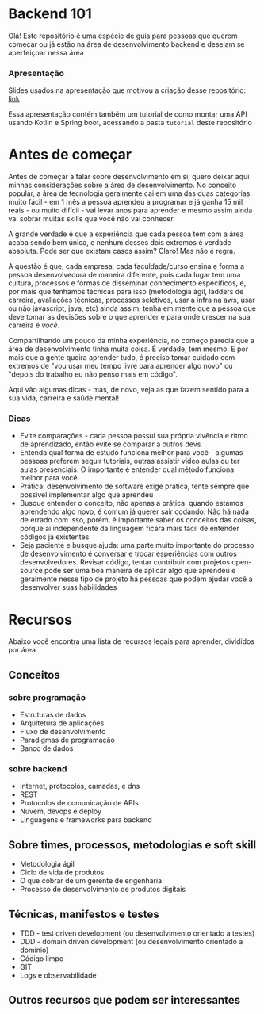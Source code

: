 # Backend 101

Olá! Este repositório é uma espécie de guia para pessoas que querem começar ou já estão na área de desenvolvimento backend e desejam se aperfeiçoar nessa área

### Apresentação
Slides usados na apresentação que motivou a criação desse repositório: [link](https://docs.google.com/presentation/d/15VXPUkJryO4EaAryu6moA8Upb1VM5bKREkIdNG6XHIo/edit?usp=sharing)

Essa apresentação contém também um tutorial de como montar uma API usando Kotlin e Spring boot, acessando a pasta `tutorial` deste repositório


# Antes de começar

Antes de começar a falar sobre desenvolvimento em si, quero deixar aqui minhas considerações sobre a área de desenvolvimento. No conceito popular, a área de tecnologia geralmente cai em uma das duas categorias: muito fácil - em 1 mês a pessoa aprendeu a programar e já ganha 15 mil reais - ou muito difícil - vai levar anos para aprender e mesmo assim ainda vai sobrar muitas skills que você não vai conhecer. 

A grande verdade é que a experiência que cada pessoa tem com a área acaba sendo bem única, e nenhum desses dois extremos é verdade absoluta. Pode ser que existam casos assim? Claro! Mas não é regra. 

A questão é que, cada empresa, cada faculdade/curso ensina e forma a pessoa desenvolvedora de maneira diferente, pois cada lugar tem uma cultura, processos e formas de disseminar conhecimento específicos, e, por mais que tenhamos técnicas para isso (metodologia ágil, ladders de carreira, avaliações técnicas, processos seletivos, usar a infra na aws, usar ou não javascript, java, etc) ainda assim, tenha em mente que a pessoa que deve tomar as decisões sobre o que aprender e para onde crescer na sua carreira é *você*. 

Compartilhando um pouco da minha experiência, no começo parecia que a área de desenvolvimento tinha muita coisa. É verdade, tem mesmo. E por mais que a gente queira aprender tudo, é preciso tomar cuidado com extremos de "vou usar meu tempo livre para aprender algo novo" ou "depois do trabalho eu não penso mais em código". 

Aqui vão algumas dicas - mas, de novo, veja as que fazem sentido para a sua vida, carreira e saúde mental!

### Dicas 
- Evite comparações - cada pessoa possui sua própria vivência e ritmo de aprendizado, então evite se comparar a outros devs 
- Entenda qual forma de estudo funciona melhor para você - algumas pessoas preferem seguir tutoriais, outras assistir video aulas ou ter aulas presenciais. O importante é entender qual método funciona melhor para você 
- Prática: desenvolvimento de software exige prática, tente sempre que possível implementar algo que aprendeu 
- Busque entender o conceito, não apenas a prática: quando estamos aprendendo algo novo, é comum já querer sair codando. Não há nada de errado com isso, porém, é importante saber os conceitos das coisas, porque aí independente da linguagem ficará mais fácil de entender códigos já existentes 
- Seja paciente e busque ajuda: uma parte muito importante do processo de desenvolvimento é conversar e trocar esperiências com outros desenvolvedores. Revisar código, tentar contribuir com projetos open-source pode ser uma boa maneira de aplicar algo que aprendeu e geralmente nesse tipo de projeto há pessoas que podem ajudar você a desenvolver suas habilidades


# Recursos

Abaixo você encontra uma lista de recursos legais para aprender, divididos por área

## Conceitos

### sobre programação
- Estruturas de dados
- Arquitetura de aplicações
- Fluxo de desenvolvimento
- Paradigmas de programação
- Banco de dados


### sobre backend
- internet, protocolos, camadas, e dns
- REST
- Protocolos de comunicação de APIs
- Nuvem, devops e deploy
- Linguagens e frameworks para backend

## Sobre times, processos, metodologias e soft skill
- Metodologia ágil
- Ciclo de vida de produtos
- O que cobrar de um gerente de engenharia
- Processo de desenvolvimento de produtos digitais

## Técnicas, manifestos e testes
- TDD - test driven development (ou desenvolvimento orientado a testes)
- DDD - domain driven development (ou desenvolvimento orientado a dominio)
- Código limpo
- GIT
- Logs e observabilidade

## Outros recursos que podem ser interessantes


